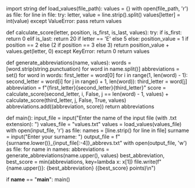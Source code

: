 import string
def load_values(file_path):
    values = {}
    with open(file_path, 'r') as file:
        for line in file:
            try:
                letter, value = line.strip().split()
                values[letter] = int(value)
            except ValueError:
                pass
    return values


def calculate_score(letter, position, is_first, is_last, values):
    try:
        if is_first:
            return 0
        elif is_last:
            return 20 if letter == 'E' else 5
        else:
            position_value = 1 if position == 2 else (2 if position == 3 else 3)
            return position_value + values.get(letter, 0)
    except KeyError:
        return 0
    return values



def generate_abbreviations(name, values):
    words = [word.strip(string.punctuation) for word in name.split()]
    abbreviations = set()
    for word in words:
        first_letter = word[0]
        for i in range(1, len(word) - 1):
            second_letter = word[i]
            for j in range(i + 1, len(word)):
                third_letter = word[j]
                abbreviation = f"{first_letter}{second_letter}{third_letter}"
                score = calculate_score(second_letter, i, False, j == len(word) - 1, values) + calculate_score(third_letter, j, False, True, values)
                abbreviations.add((abbreviation, score))
    return abbreviations




def main():
    input_file = input("Enter the name of the input file (with .txt extension): ")
    values_file = "values.txt" 
    values = load_values(values_file)
    with open(input_file, 'r') as file:
        names = [line.strip() for line in file]
    surname = input("Enter your surname: ")
    output_file = f"{surname.lower()}_{input_file[:-4]}_abbrevs.txt"
    with open(output_file, 'w') as file:
        for name in names:
            abbreviations = generate_abbreviations(name.upper(), values)
            best_abbreviation, best_score = min(abbreviations, key=lambda x: x[1])
            file.write(f"{name.upper()}: {best_abbreviation} ({best_score} points)\n")



if __name__ == "__main__":
    main()

